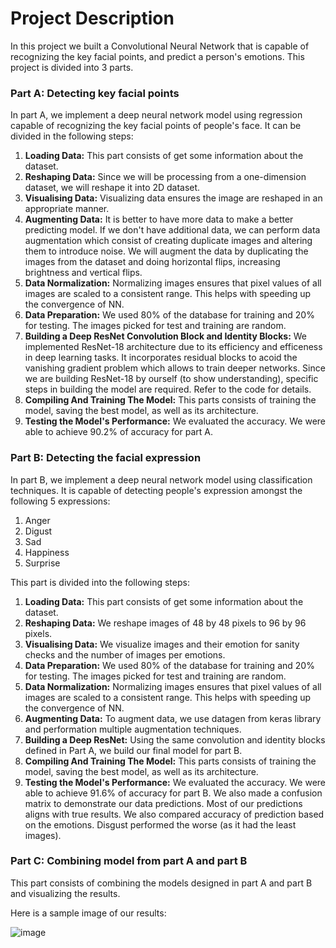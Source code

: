 # Project Description

In this project we built a Convolutional Neural Network that is capable of recognizing the key facial points, and predict a person's emotions. This project is divided into 3 parts.

### Part A: Detecting key facial points

In part A, we implement a deep neural network model using regression capable of recognizing the key facial points of people's face. It can be divided in the following steps:

  1. **Loading Data:** This part consists of get some information about the dataset.
  2. **Reshaping Data:** Since we will be processing from a one-dimension dataset, we will reshape it into 2D dataset.
  3. **Visualising Data:** Visualizing data ensures the image are reshaped in an appropriate manner.
  4. **Augmenting Data:** It is better to have more data to make a better predicting model. If we don't have additional data, we can perform data augmentation which consist of creating duplicate images and altering them to introduce noise. We will augment the data by duplicating the images from the dataset and doing horizontal flips, increasing brightness and vertical flips.
  5. **Data Normalization:** Normalizing images ensures that pixel values of all images are scaled to a consistent range. This helps with speeding up the convergence of NN.
  6. **Data Preparation:** We used 80% of the database for training and 20% for testing. The images picked for test and training are random.
  7. **Building a Deep ResNet Convolution Block and Identity Blocks:** We implemented ResNet-18 architecture due to its efficiency and efficeness in deep learning tasks. It incorporates residual blocks to acoid the vanishing gradient problem which allows to train deeper networks. Since we are building ResNet-18 by ourself (to show understanding), specific steps in building the model are required. Refer to the code for details.
  8. **Compiling And Training The Model:** This parts consists of training the model, saving the best model, as well as its architecture.
  9. **Testing the Model's Performance:** We evaluated the accuracy. We were able to achieve 90.2% of accuracy for part A.

### Part B: Detecting the facial expression

In part B, we implement a deep neural network model using classification techniques. It is capable of detecting people's expression amongst the following 5 expressions:
  1. Anger
  2. Digust
  3. Sad
  4. Happiness
  5. Surprise

This part is divided into the following steps:

  1. **Loading Data:** This part consists of get some information about the dataset.
  2. **Reshaping Data:** We reshape images of 48 by 48 pixels to 96 by 96 pixels.
  3. **Visualising Data:** We visualize images and their emotion for sanity checks and the number of images per emotions. 
  4. **Data Preparation:** We used 80% of the database for training and 20% for testing. The images picked for test and training are random.
  5. **Data Normalization:** Normalizing images ensures that pixel values of all images are scaled to a consistent range. This helps with speeding up the convergence of NN.
  6. **Augmenting Data:** To augment data, we use datagen from keras library and performation multiple augmentation techniques.
  7. **Building a Deep ResNet:** Using the same convolution and identity blocks defined in Part A, we build our final model for part B.
  8. **Compiling And Training The Model:** This parts consists of training the model, saving the best model, as well as its architecture.
  9. **Testing the Model's Performance:** We evaluated the accuracy. We were able to achieve 91.6% of accuracy for part B. We also made a confusion matrix to demonstrate our data predictions. Most of our predictions aligns with true results. We also compared accuracy of prediction based on the emotions. Disgust performed the worse (as it had the least images).


### Part C: Combining model from part A and part B

This part consists of combining the models designed in part A and part B and visualizing the results.

Here is a sample image of our results:

![image](https://github.com/AA789-ai/EmotionAI/assets/97749196/ed4874ec-2434-44df-8476-aeb9df6f28c6)
